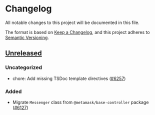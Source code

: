 # Changelog

All notable changes to this project will be documented in this file.

The format is based on [Keep a Changelog](https://keepachangelog.com/en/1.0.0/),
and this project adheres to [Semantic Versioning](https://semver.org/spec/v2.0.0.html).

## [Unreleased]

### Uncategorized

- chore: Add missing TSDoc template directives ([#6257](https://github.com/MetaMask/core/pull/6257))

### Added

- Migrate `Messenger` class from `@metamask/base-controller` package ([#6127](https://github.com/MetaMask/core/pull/6127))

[Unreleased]: https://github.com/MetaMask/core/

